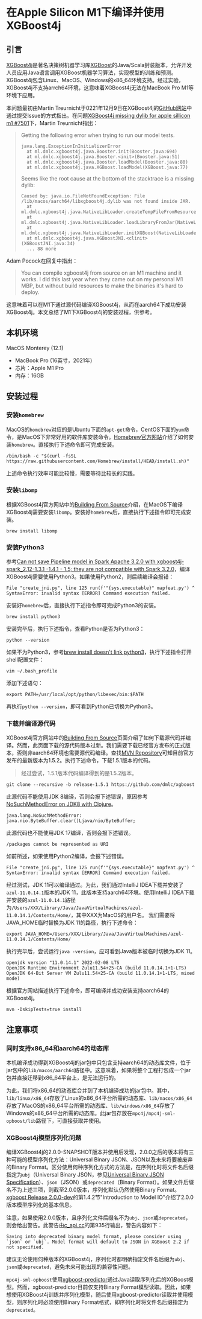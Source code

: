 # 在Apple Silicon M1下编译并使用XGBoost4j

## 引言

[XGBoost4j](https://xgboost.readthedocs.io/en/stable/jvm/index.html)是著名决策树机器学习库[XGBoost](https://xgboost.readthedocs.io/en/stable/index.html)的Java/Scala封装版本，允许开发人员应用Java语言调用XGBoost机器学习算法，实现模型的训练和预测。XGBoost4j包含Linux、MacOS、Windows的x86_64环境支持。经过实验，XGBoost4j不支持arrch64环境，这意味着XGBoost4j无法在MacBook Pro M1等环境下应用。

本问题最初由Martin Treurnicht于0221年12月9日在XGBoost4j的[GitHub网站](https://github.com/dmlc/xgboost)中通过提交Issue的方式指出。在问题[XGBoost4j missing dylib for apple sillicon m1 \#7501](https://github.com/dmlc/xgboost/issues/7501)下，Martin Treurnicht指出：

> Getting the following error when trying to run our model tests.
> ```text
> java.lang.ExceptionInInitializerError
>	at ml.dmlc.xgboost4j.java.Booster.init(Booster.java:694)
>	at ml.dmlc.xgboost4j.java.Booster.<init>(Booster.java:51)
>	at ml.dmlc.xgboost4j.java.Booster.loadModel(Booster.java:80)
>	at ml.dmlc.xgboost4j.java.XGBoost.loadModel(XGBoost.java:77)
> ```
> Seems like the root cause at the bottom of the stacktrace is a missing dylib:
> ```text
> Caused by: java.io.FileNotFoundException: File /lib/macos/aarch64/libxgboost4j.dylib was not found inside JAR.
>   at ml.dmlc.xgboost4j.java.NativeLibLoader.createTempFileFromResource(NativeLibLoader.java:233)
>   at ml.dmlc.xgboost4j.java.NativeLibLoader.loadLibraryFromJar(NativeLibLoader.java:176)
>   at ml.dmlc.xgboost4j.java.NativeLibLoader.initXGBoost(NativeLibLoader.java:130)
>   at ml.dmlc.xgboost4j.java.XGBoostJNI.<clinit>(XGBoostJNI.java:34)
>   ... 88 more
> ```

Adam Pocock在回复中指出：

> You can compile xgboost4j from source on an M1 machine and it works. I did this last year when they came out on my personal M1 MBP, but without build resources to make the binaries it's hard to deploy.

这意味着可以在M1下通过源代码编译XGBoost4j，从而在aarch64下成功安装XGBoost4j。本文总结了M1下XGBoost4j的安装过程，供参考。

## 本机环境

MacOS Monterey (12.1)

- MacBook Pro (16英寸，2021年)
- 芯片：Apple M1 Pro
- 内存：16GB

## 安装过程

### 安装`homebrew`

MacOS的`homebrew`对应的是Ubuntu下面的`apt-get`命令，CentOS下面的`yum`命令，是MacOS下非常好用的软件库安装命令。[Homebrew官方网站](https://brew.sh/)介绍了如何安装`homebrew`。直接执行下述命令即可完成安装。

```shell
/bin/bash -c "$(curl -fsSL https://raw.githubusercontent.com/Homebrew/install/HEAD/install.sh)"
```

上述命令执行效率可能比较慢，需要等待比较长的实践。

### 安装`libomp`

根据XGBoost4j官方网站中的[Building From Source](https://xgboost.readthedocs.io/en/stable/build.html)介绍，在MacOS下编译XGBoost4j需要安装`libomp`。安装好`homebrew`后，直接执行下述指令即可完成安装。

```shell
brew install libomp
```

### 安装Python3

参考[Can not save Pipeline model in Spark Apache 3.2.0 with xgboost4j-spark_2.12-1.3.1 -1.4.1 - 1.5; they are not compatible with Spark 3.2.0](https://github.com/dmlc/xgboost/issues/7384)，编译XGBoost4j需要使用Python3。如果使用Python2，则后续编译会报错：

```text
File "create_jni.py", line 125 run(f'"{sys.executable}" mapfeat.py') ^ SyntaxError: invalid syntax [ERROR] Command execution failed.
```

安装好`homebrew`后，直接执行下述指令即可完成Python3的安装。

```shell
brew install python3
```

安装完毕后，执行下述指令，查看Python是否为Python3：

```shell
python --version
```

如果不为Python3，参考[brew install doesn't link python3](https://stackoverflow.com/questions/51885394/brew-install-doesnt-link-python3)，执行下述指令打开shell配置文件：

```shell
vim ~/.bash_profile
```

添加下述语句：

```shell
export PATH=/usr/local/opt/python/libexec/bin:$PATH
```

再执行`python --version`，即可看到Python已切换为Python3。

### 下载并编译源代码

XGBoost4j官方网站中的[Building From Source](https://xgboost.readthedocs.io/en/stable/build.html)页面介绍了如何下载源代码并编译。然而，此页面下载的源代码版本过新。我们需要下载已经官方发布的正式版本，否则非aarch64环境也需要源代码编译。查找[MVN Repository](https://mvnrepository.com/artifact/ml.dmlc/xgboost4j)可知目前官方发布的最新版本为1.5.2。执行下述命令，下载1.5.1版本的代码。

> 经过尝试，1.5.1版本代码编译得到的是1.5.2版本。

```shell
git clone --recursive -b release-1.5.1 https://github.com/dmlc/xgboost
```

此源代码不能使用JDK 8编译，否则会报下述错误，原因参考[NoSuchMethodError on JDK8 with Clojure](https://github.com/lmdbjava/lmdbjava/issues/116)。

```text
java.lang.NoSuchMethodError: java.nio.ByteBuffer.clear()Ljava/nio/ByteBuffer;
```

此源代码也不能使用JDK 17编译，否则会报下述错误。

```text
/packages cannot be represented as URI
```

如前所述，如果使用Python2编译，会报下述错误。

```text
File "create_jni.py", line 125 run(f'"{sys.executable}" mapfeat.py') ^ SyntaxError: invalid syntax [ERROR] Command execution failed.
```

经过测试，JDK 11可以编译通过。为此，我们通过IntelliJ IDEA下载并安装了`azul-11.0.14.1`版本的JDK 11，此版本支持aarch64环境。使用IntelliJ IDEA下载并安装的`azul-11.0.14.1`路径为`/Users/XXX/Library/Java/JavaVirtualMachines/azul-11.0.14.1/Contents/Home/`，其中XXX为MacOS的用户名。 我们需要将JAVA_HOME临时替换为JDK 11的路径，执行下述命令：

```shell
export JAVA_HOME=/Users/XXX/Library/Java/JavaVirtualMachines/azul-11.0.14.1/Contents/Home/
```

执行完毕后，尝试运行`java -version`，应可看到Java版本被临时切换为JDK 11。

```text
openjdk version "11.0.14.1" 2022-02-08 LTS
OpenJDK Runtime Environment Zulu11.54+25-CA (build 11.0.14.1+1-LTS)
OpenJDK 64-Bit Server VM Zulu11.54+25-CA (build 11.0.14.1+1-LTS, mixed mode)
```

根据官方网站描述执行下述命令，即可编译并成功安装支持aarch64的XGBoost4j。

```shell
mvn -DskipTests=true install
```

## 注意事项

### 同时支持x86_64和aarch64的动态库

本机编译成功得到XGBoost4j的jar包中只包含支持aarch64的动态库文件，位于jar包中的`lib/macos/aarch64`路径中。这意味着，如果将整个工程打包成一个jar包并直接迁移到x86_64平台上，是无法运行的。

为此，我们将x86_64的动态库合并到了本机编译成功的jar包中。其中，`lib/linux/x86_64`存放了Linux的x86_64平台所需的动态库、`lib/macos/x86_64`存放了MacOS的x86_64平台所需的动态库、`lib/windows/x86_64`存放了Windows的x86_64平台所需的动态库。此jar包存放在`mpc4j/mpc4j-sml-opboost/lib`路径下，可直接获取并使用。

### XGBoost4j模型序列化问题

编译XGBoost4j的2.0.0-SNAPSHOT版本并使用后发现，2.0.0之后的版本将有三种可能的模型序列化方法：Universal Binary JSON、JSON以及未来将要被废弃的Binary Format。区分使用何种序列化方式的方法是，在序列化时将文件名后缀指定为`ubj`（Universal Binary JSON，参见[Universal Binary JSON Specification](https://ubjson.org/)）、`json`（JSON）或`deprecated`（Binary Format）。如果文件后缀名不为上述三项，则截至2.0.0版本，序列化默认仍然使用Binary Format。[xgboost Release 2.0.0-dev](https://buildmedia.readthedocs.org/media/pdf/xgboost/latest/xgboost.pdf)的第1.4.2节"Introduction to Model IO"介绍了2.0.0版本模型序列化的基本信息。

注意，如果使用2.0.0版本，且序列化文件后缀名不为`ubj`、`json`或`deprecated`，则会给出警告。此警告由[c_api.cc](https://github.com/dmlc/xgboost/blob/master/src/c_api/c_api.cc)的第935行输出，警告内容如下：

```text
Saving into deprecated binary model format, please consider using `json` or `ubj`. Model format will default to JSON in XGBoost 2.2 if not specified.
```

建议无论使用何种版本的XGBoost4j，序列化时都明确指定文件名后缀为`ubj`、`json`或`deprecated`，避免未来可能出现的兼容性问题。

`mpc4j-sml-opboost`使用[xgboost-predictor](https://github.com/h2oai/xgboost-predictor)通过Java读取序列化后的XGBoost模型。然而，xgboost-predictor目前仅支持Binary Format模型读取。因此，如果想使用XGBoost4j训练并序列化模型，随后使用xgboost-predictor读取并使用模型，则序列化时必须使用Binary Format格式，即序列化时将文件名后缀指定为`deprecated`。